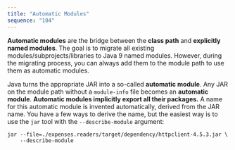 ```yaml
---
title: "Automatic Modules"
sequence: "104"
---
```


**Automatic modules** are the bridge between the **class path** and **explicitly named modules**.
The goal is to migrate all existing modules/subprojects/libraries to Java 9 named modules.
However, during the migrating process, you can always add them to the module path to use them as automatic modules.

Java turns the appropriate JAR into a so-called **automatic module**.
Any JAR on the module path without a `module-info` file becomes an **automatic module**.
**Automatic modules implicitly export all their packages.**
A name for this automatic module is invented automatically, derived from the JAR name.
You have a few ways to derive the name, but the easiest way is to use the `jar` tool with the `--describe-module` argument:

```text
jar --file=./expenses.readers/target/dependency/httpclient-4.5.3.jar \
    --describe-module
```





